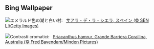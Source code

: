 ## Bing Wallpaper
![](https://www.bing.com/th?id=OHR.CadizSpain_JA-JP3855173491_UHD.jpg&w=1000)エメラルド色の湖と白い村:&nbsp;&ensp;[サアラ・デ・ラ・シエラ,  スペイン (© SEN LI/Getty Images)](https://www.bing.com/th?id=OHR.CadizSpain_JA-JP3855173491_UHD.jpg)
<br><br/>
![](https://www.bing.com/th?id=OHR.CrescentTail_IT-IT6327285395_UHD.jpg&w=1000)Contrasti cromatici:&nbsp;&ensp;[Priacanthus hamrur, Grande Barriera Corallina, Australia (© Fred Bavendam/Minden Pictures)](https://www.bing.com/th?id=OHR.CrescentTail_IT-IT6327285395_UHD.jpg)
<br><br/>
